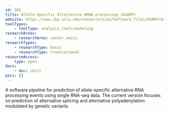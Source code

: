 ```yaml
---
id: 102
title: Allele-Specific Alternative mRNA processing (ASARP)
website: https://www.ibp.ucla.edu/research/xiao/Software_files/ASARP/doc/asarp.html
toolTypes:
	- toolType: analysis_tools/modeling
researchAreas:
	- researchArea: cancer_omics
researchTypes:
	- researchType: basic
	- researchType: translational
resourceAccess:
    type: open
docs:
    - doc: cbiit
pocs: []        
---
```

A software pipeline for prediction of allele-specific alternative RNA processing events using single RNA-seq data. The current version focuses on prediction of alternative splicing and alternative polyadenylation modulated by genetic variants.
